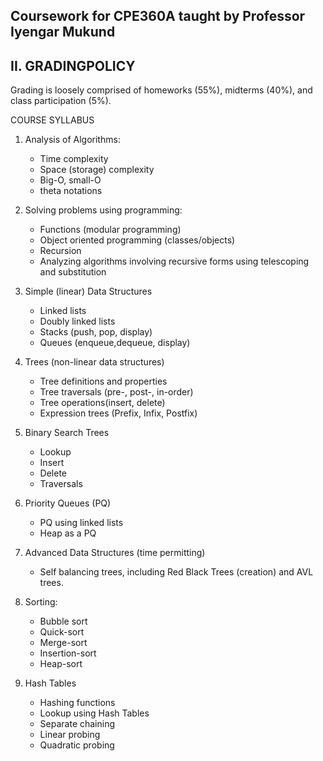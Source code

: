 ## Coursework for CPE360A taught by Professor Iyengar Mukund

II.  GRADINGPOLICY
----------
Grading  is  loosely  comprised  of  homeworks  (55%),  midterms  (40%),  and  class  participation  (5%).  

COURSE SYLLABUS
1. Analysis of Algorithms: 
    * Time complexity
    * Space (storage) complexity
    * Big-O, small-O
    * theta notations

2. Solving problems using programming: 
    * Functions (modular programming)
    * Object oriented programming (classes/objects)
    * Recursion
    * Analyzing algorithms involving recursive forms using telescoping and substitution

3. Simple  (linear)  Data  Structures
    * Linked  lists
    * Doubly  linked  lists
    * Stacks  (push,  pop,  display)
    * Queues  (enqueue,dequeue, display)

4. Trees  (non-linear  data  structures)
    * Tree  definitions  and  properties
    * Tree  traversals  (pre-,  post-,  in-order)
    * Tree  operations(insert, delete)  
    * Expression trees (Prefix, Infix, Postfix)

5. Binary Search Trees
    * Lookup
    * Insert
    * Delete
    * Traversals

6. Priority Queues (PQ)
    * PQ using linked lists
    * Heap as a PQ

7. Advanced Data Structures (time permitting)
    * Self balancing trees, including Red Black Trees (creation) and AVL trees.

8. Sorting: 
    * Bubble sort
    * Quick-sort
    * Merge-sort
    * Insertion-sort
    * Heap-sort

9. Hash Tables
    * Hashing functions
    * Lookup using Hash Tables
    * Separate chaining
    * Linear probing
    * Quadratic probing